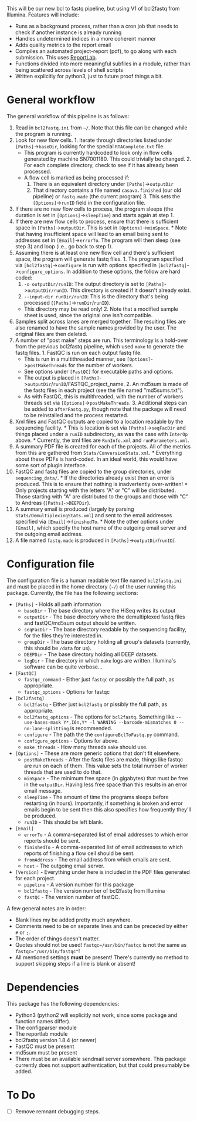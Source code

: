 This will be our new bcl to fastq pipeline, but using V1 of bcl2fastq from Illumina. Features will include:

  * Runs as a background process, rather than a cron job that needs to check if another instance is already running
  * Handles undetermined indices in a more coherent manner
  * Adds quality metrics to the report email
  * Compiles an automated project-report (pdf), to go along with each submission. This uses [ReportLab](https://pypi.python.org/pypi/reportlab).
  * Functions divided into more meaningful subfiles in a module, rather than being scattered across levels of shell scripts
  * Written explicitly for python3, just to future proof things a bit.

General workflow
================
The general workflow of this pipeline is as follows:
  1. Read in `bcl2fastq.ini` from `~/`. Note that this file can be changed while the program is running.
  2. Look for new flow cells.
    1. Iterate through directories listed under `[Paths]`->`baseDir`, looking for the special `RTAComplete.txt` file.
      * This program is currently hardcoded to look only in flow cells generated by machine SN7001180. This could trivially be changed.
    2. For each complete directory, check to see if it has already been processed.
      * A flow cell is marked as being processed if:
        1. There is an equivalent directory under `[Paths]`->`outputDir`
        2. That directory contains a file named `casava.finished` (our old pipeline) or `fastq.made` (the current program)
    3. This sets the `[Options]`->`runID` field in the configuration file.
  3. If there are no new flow cells to process, the program sleeps (the duration is set in `[Options]`->`sleepTime`)  and starts again at step 1.
  4. If there are new flow cells to process, ensure that there is sufficient space in `[Paths]`->`outputDir`. This is set in `[Options]`->`minSpace`.
    * Note that having insufficient space will lead to an email being sent to addresses set in `[Email]`->`errorTo`. The program will then sleep (see step 3) and loop (i.e., go back to step 1).
  5. Assuming there is at least one new flow cell and there's sufficient space, the program will generate fastq files.
    1. The program specified via `[bcl2fastq]`->`configure` is run with options specified in `[bcl2fastq]`->`configure_options`. In addition to these options, the follow are hard coded:
      1. `-o outputDir/runID`: The output directory is set to `[Paths]`->`outputDir/runID`. This directory is created if it doesn't already exist.
      2. `--input-dir runDir/runID`: This is the directory that's being processed (`[Paths]`->`runDir`/`runID`).
        * This directory may be read only!
    2. Note that a modified sample sheet is used, since the original one isn't compatible.
  6. Samples split across lanes are merged together. The resulting files are also renamed to have the sample names provided by the user. The original files are then deleted.
  7. A number of "post make" steps are run. This terminology is a hold-over from the previous bcl2fastq pipeline, which used `make` to generate the fastq files.
    1. FastQC is run on each output fastq file.
      * This is run in a multithreaded manner, see `[Options]`->`postMakeThreads` for the number of workers.
      * See options under `[FastQC]` for executable paths and options.
      * The output is placed in `[Paths]`->`outputDir`/`runID`/FASTQC_project_name.
    2. An md5sum is made of the fastq files in each project (see the file named "md5sums.txt").
      * As with FastQC, this is multithreaded, with the number of workers threads set via `[Options]`->`postMakeThreads`.
    3. Additional steps can be added to `afterFastq.py`, though note that the package will need to be reinstalled and the process restarted.
  8. Xml files and FastQC outputs are copied to a location readable by the sequencing facility.
    * This is location is set via `[Paths]`->`seqFacDir` and things placed under a `runID` subdirectory, as was the case with `InterOp` above.
    * Currently, the xml files are `RunInfo.xml` and `runParameters.xml`.
  9. A summary PDF file is created for each of the projects. All of the metrics from this are gathered from `Stats/ConversionStats.xml`.
    * Everything about these PDFs is hard-coded. In an ideal world, this would have some sort of plugin interface.
  10. FastQC and fastq files are copied to the group directories, under `sequencing_data/`.
    * If the directories already exist then an error is produced. This is to ensure that nothing is inadvertently over-written!
    * Only projects starting with the letters "A" or "C" will be distributed. Those starting with "A" are distributed to the groups and those with "C" to Andreas (`[Paths]->DEEPDir`).
  11. A summary email is produced (largely by parsing `Stats/DemultiplexingStats.xml`) and sent to the email addresses specified via `[Email]`->`finishedTo`.
    * Note the other options under `[Email]`, which specify the host name of the outgoing email server and the outgoing email address.
  12. A file named `fastq.made` is produced in `[Paths]`->`outputDir`/`runID`/.

Configuration file
==================
The configuration file is a human readable text file named `bcl2fastq.ini` and must be placed in the home directory (`~/`) of the user running this package. Currently, the file has the following sections:
  * `[Paths]` - Holds all path information
    * `baseDir` - The base directory where the HiSeq writes its output
    * `outputDir` - The base directory where the demultiplexed fastq files and fastQC/md5sum output should be written.
    * `seqFacDir` - The base directory readable by the sequencing facility, for the files they're interested in.
    * `groupDir` - The base directory holding all group's datasets (currently, this should be `/data` for us).
    * `DEEPDir` - The base directory holding all DEEP datasets.
    * `logDir` - The directory in which `make` logs are written. Illumina's software can be quite verbose...
  * `[FastQC]`
    * `fastqc_command` - Either just `fastqc` or possibly the full path, as appropriate.
    * `fastqc_options` - Options for fastqc
  * `[bcl2fastq]`
    * `bcl2fastq` - Either just `bcl2fastq` or pissibly the full path, as appropriate.
    * `bcl2fastq_options` - The options for `bcl2fastq`. Something like `--use-bases-mask Y*,I6n,Y* -l WARNING --barcode-mismatches 0 --no-lane-splitting` is recommended.
    * `configure` - The path the the `configureBclToFastq.py` command.
    * `configure_options` - Options for above.
    * `make_threads` - How many threads `make` should use.
  * `[Options]` - These are more generic options that don't fit elsewhere.
    * `postMakeThreads` - After the fastq files are made, things like fastqc are run on each of them. This value sets the total number of worker threads that are used to do that.
    * `minSpace` - The minimum free space (in gigabytes) that must be free in the `outputDir`. Having less free space than this results in an error email message.
    * `sleepTime` - The amount of time the programs sleeps before restarting (in hours). Importantly, if something is broken and error emails begin to be sent then this also specifies how frequently they'll be produced.
    * `runID` - This should be left blank.
  * `[Email]`
    * `errorTo` - A comma-separated list of email addresses to which error reports should be sent.
    * `finishedTo` - A comma-separated list of email addresses to which reports of finishing a flow cell should be sent.
    * `fromAddress` - The email address from which emails are sent.
    * `host` - The outgoing email server.
  * `[Version]` - Everything under here is included in the PDF files generated for each project.
    * `pipeline` - A version number for this package
    * `bcl2fastq` - The version number of bcl2fastq from Illumina
    * `fastQC` - The version number of fastQC.

A few general notes are in order:
  * Blank lines my be added pretty much anywhere.
  * Comments need to be on separate lines and can be preceded by either `#` or `;`.
  * The order of things doesn't matter.
  * Quotes should not be used! `fastqc=/usr/bin/fastqc` is not the same as `fastqc="/usr/bin/fastqc"`!
  * All mentioned settings **must** be present! There's currently no method to support skipping steps if a line is blank or absent!

Dependencies
============
This package has the following dependencies:
  * Python3 (python2 will explicitly not work, since some package and function names differ).
  * The configparser module
  * The reportlab module
  * bcl2fastq version 1.8.4 (or newer)
  * FastQC must be present
  * md5sum must be present
  * There must be an available sendmail server somewhere. This package currently does not support authentication, but that could presumably be added.

To Do
=====
 - [ ] Remove remnant debugging steps.
